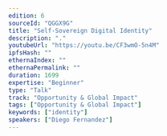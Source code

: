 ```yaml
---
edition: 6
sourceId: "QGGX9G"
title: "Self-Sovereign Digital Identity"
description: "."
youtubeUrl: "https://youtu.be/CF3wmO-5n4M"
ipfsHash: ""
ethernaIndex: ""
ethernaPermalink: ""
duration: 1699
expertise: "Beginner"
type: "Talk"
track: "Opportunity & Global Impact"
tags: ["Opportunity & Global Impact"]
keywords: ["identity"]
speakers: ["Diego Fernandez"]
---
```

